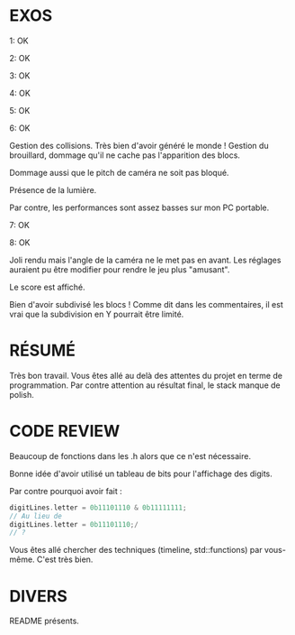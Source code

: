 
EXOS
===========
1: OK

2: OK

3: OK

4: OK

5: OK

6: OK

Gestion des collisions. Très bien d'avoir généré le monde ! Gestion du brouillard, dommage qu'il ne cache pas l'apparition des blocs.

Dommage aussi que le pitch de caméra ne soit pas bloqué.

Présence de la lumière.

Par contre, les performances sont assez basses sur mon PC portable.

7: OK

8: OK

Joli rendu mais l'angle de la caméra ne le met pas en avant. Les réglages auraient pu être modifier pour rendre le jeu plus "amusant".

Le score est affiché.

Bien d'avoir subdivisé les blocs ! Comme dit dans les commentaires, il est vrai que la subdivision en Y pourrait être limité.

RÉSUMÉ
===========
Très bon travail. Vous êtes allé au delà des attentes du projet en terme de programmation. Par contre attention au résultat final, le stack manque de polish.

CODE REVIEW
===========

Beaucoup de fonctions dans les .h alors que ce n'est nécessaire.

Bonne idée d'avoir utilisé un tableau de bits pour l'affichage des digits.

Par contre pourquoi avoir fait :
```c++
digitLines.letter = 0b11101110 & 0b11111111;
// Au lieu de
digitLines.letter = 0b11101110;/
// ?
```

Vous êtes allé chercher des techniques (timeline, std::functions) par vous-même. C'est très bien.

DIVERS
===========
README présents.

